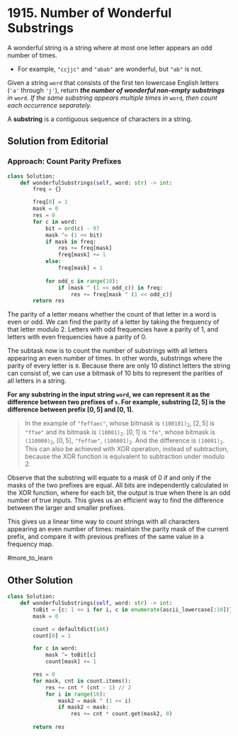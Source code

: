 # 1915. Number of Wonderful Substrings

A wonderful string is a string where at most one letter appears an odd number of times.

- For example, `"ccjjc"` and `"abab"` are wonderful, but `"ab"` is not.

Given a string `word` that consists of the first ten lowercase English letters (`'a'` through `'j'`), return ***the number of wonderful non-empty substrings** in* `word`*.* *If the same substring appears multiple times in* `word`*,* *then count each occurrence separately.*

A **substring** is a contiguous sequence of characters in a string.

## Solution from Editorial

### Approach: Count Parity Prefixes

```python
class Solution:
    def wonderfulSubstrings(self, word: str) -> int:
        freq = {}

        freq[0] = 1
        mask = 0
        res = 0
        for c in word:
            bit = ord(c) - 97
            mask ^= (1 << bit)
            if mask in freq:
                res += freq[mask]
                freq[mask] += 1
            else:
                freq[mask] = 1
            
            for odd_c in range(10):
                if (mask ^ (1 << odd_c)) in freq:
                    res += freq[mask ^ (1 << odd_c)]
        return res
```

The parity of a letter means whether the count of that letter in a word is even or odd. We can find the parity of a letter by taking the frequency of that letter modulo $2$. Letters with odd frequencies have a parity of $1$, and letters with even frequencies have a parity of $0$.

The subtask now is to count the number of substrings with all letters appearing an even number of times. In other words, substrings where the parity of every letter is `0`. Because there are only $10$ distinct letters the string can consist of, we can use a bitmask of $10$ bits to represent the parities of all letters in a string.

**For any substring in the input string `word`, we can represent it as the difference between two prefixes of `s`. For example, substring $[2,5]$ is the difference between prefix $[0,5]$ and $[0,1]$.**

> In the example of `"feffaec"`, whose bitmask is <code>(100101)<sub>2</sub></code>, $[2, 5]$ is `"ffae"` and its bitmask is <code>(10001)<sub>2</sub></code>. $[0, 1]$ is `"fe"`, whose bitmask is <code>(110000)<sub>2</sub></code>, $[0, 5]$, `"feffae"`, <code>(100001)<sub>2</sub></code>. And the difference is <code>(10001)<sub>2</sub></code>. This can also be achieved with XOR operation, instead of subtraction, because the XOR function is equivalent to subtraction under modulo $2$.

Observe that the substring will equate to a mask of $0$ if and only if the masks of the two prefixes are equal. All bits are independently calculated in the XOR function, where for each bit, the output is true when there is an odd number of true inputs. This gives us an efficient way to find the difference between the larger and smaller prefixes.

This gives us a linear time way to count strings with all characters appearing an even number of times: maintain the parity mask of the current prefix, and compare it with previous prefixes of the same value in a frequency map.

#more_to_learn 
## Other Solution

```python
class Solution:
    def wonderfulSubstrings(self, word: str) -> int:
        toBit = {c: 1 << i for i, c in enumerate(ascii_lowercase[:10])}
        mask = 0

        count = defaultdict(int)
        count[0] = 1

        for c in word:
            mask ^= toBit[c]
            count[mask] += 1

        res = 0
        for mask, cnt in count.items():
            res += cnt * (cnt - 1) // 2
            for i in range(10):
                mask2 = mask ^ (1 << i)
                if mask2 < mask:
                    res += cnt * count.get(mask2, 0)
            
        return res
```